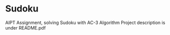 # Sudoku
AIPT Assignment, solving Sudoku with AC-3 Algorithm
Project description is under README.pdf

